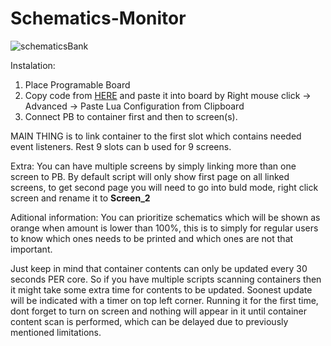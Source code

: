 # Schematics-Monitor
![schematicsBank](https://user-images.githubusercontent.com/73749151/201515586-c2f3ea23-85ce-49ca-b422-88b6bad75da7.jpg)

Instalation:
1. Place Programable Board
2. Copy code from [HERE](https://raw.githubusercontent.com/GcGoat/Schematics-Monitor/main/LUA) and paste it into board by Right mouse click -> Advanced -> Paste Lua Configuration from Clipboard
3. Connect PB to container first and then to screen(s). 

MAIN THING is to link container to the first slot which contains needed event listeners. Rest 9 slots can b used for 9 screens. 

Extra:
You can have multiple screens by simply linking more than one screen to PB. 
By default script will only show first page on all linked screens, to get second page you will need to go into buld mode, right click screen and rename it to **Screen_2**

Aditional information:
You can prioritize schematics which will be shown as orange when amount is lower than 100%, this is to simply for regular users to know which ones needs to be printed and which ones are not that important.

Just keep in mind that container contents can only be updated every 30 seconds PER core. So if you have multiple scripts scanning containers then it might take some extra time for contents to be updated. Soonest update will be indicated with a timer on top left corner.
Running it for the first time, dont forget to turn on screen and nothing will appear in it until container content scan is performed, which can be delayed due to previously mentioned limitations. 
